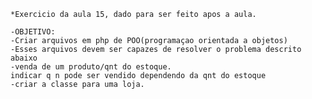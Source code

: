     *Exercicio da aula 15, dado para ser feito apos a aula.

    -OBJETIVO:
    -Criar arquivos em php de POO(programaçao orientada a objetos)
    -Esses arquivos devem ser capazes de resolver o problema descrito abaixo
    -venda de um produto/qnt do estoque.
    indicar q n pode ser vendido dependendo da qnt do estoque
    -criar a classe para uma loja.
